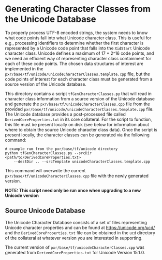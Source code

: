# Generating Character Classes from the Unicode Database

To properly process UTF-8 encoded strings, the system needs to know what code
points fall into what Unicode character class.  This is useful for e.g.,
processing identifiers to determine whether the first character is represented
by a Unicode code point that falls into the `XidStart` Unicode character class.
Unicode defines a maximum of 17 * 2^16 code points, and we need an efficient
way of representing character class containment for each of these code points.
The chosen data structures of interest are implemented in the
`pxr/base/tf/unicode/unicodeCharacterClasses.template.cpp` file, but the code
points of interest for each character class must be generated from a source
version of the Unicode database.

This directory contains a script `tfGenCharacterClasses.py` that will read in
character class information from a source version of the Unicode database and
generate the `pxr/base/tf/unicodeCharacterClasses.cpp` file from the provided
`pxr/base/tf/unicode/unicodeCharacterClasses.template.cpp` file.  The Unicode
database provides a post-processed file called `DerivedCoreProperties.txt` in
its core collateral.  For the script to function, this file must be present
locally on disk (see below for information about where to obtain the source
Unicode character class data).  Once the script is present locally, the
character classes can be generated via the following command:

```
# example run from the pxr/base/tf/unicode directory
python tfGenCharacterClasses.py --srcDir <path/to/DerivedCoreProperties.txt>
    --destDir .. --srcTemplate unicodeCharacterClasses.template.cpp
```

This command will overwrite the current 
`pxr/base/tf/unicodeCharacterClasses.cpp` file with the newly generated
version.

**NOTE: This script need only be run once when upgrading to a new**
**Unicode version**

## Source Unicode Database

The Unicode Character Database consists of a set of files representing
Unicode character properties and can be found at https://unicode.org/ucd/
and the `DerivedCoreProperties.txt` file can be obtained in the `ucd`
directory of the collateral at whatever version you are interested in
supporting.

The current version of `pxr/base/tf/unicodeCharacterClasses.cpp`
was generated from `DerivedCoreProperties.txt` for Unicode Version 15.1.0.